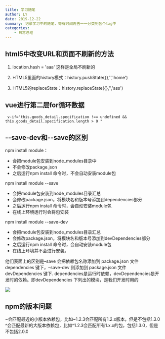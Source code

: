 ```yaml
---
title: 学习随笔
author: LY
date: 2019-12-22
summary: 记录学习中的随笔，等有时间再去一一分类到各个tag中
categories:
    - 日常总结
---
```




## html5中改变URL和页面不刷新的方法

1. location.hash = 'aaa'	这样是全局不刷新的

2. HTML5里面的history模式：history.pushState({},'','home')
3. HTML5的replaceState：history.replaceState({},'','ass')





## vue进行第二层for循环数据

```
 v-if="this.goods_detail.specification !== undefined &&  this.goods_detail.specification.length > 0 "
```



## --save-dev和--save的区别

npm install module：

- 会把module包安装到node_modules目录中
- 不会修改package.json
- 之后运行npm install 命令时，不会自动安装module包

 

npm install module --save

- 会把module包安装到node_modules目录汇总
- 会修改package.json，将模块名和版本号添加到dependencies部分
- 之后运行npm install 命令时，会自动安装module包
- 在线上环境运行时会将包安装

 

npm install module --save-dev

- 会把module包安装到node_modules目录汇总
- 会修改package.json，将模块名和版本号添加到devDependencies部分
- 之后运行npm install 命令时，会自动安装module包
- 在线上环境并不会进行安装。



他们表面上的区别是–save 会把依赖包名称添加到 package.json 文件 dependencies 键下，–save-dev 则添加到 package.json 文件 devDependencies 键下.
dependencies是运行时依赖，devDependencies是开发时的依赖。即devDependencies 下列出的模块，是我们开发时用的


![](https://txy-tc-ly-1256104767.cos.ap-guangzhou.myqcloud.com/20200520083708.png)



## npm的版本问题

~会匹配最近的小版本依赖包，比如~1.2.3会匹配所有1.2.x版本，但是不包括1.3.0 ^会匹配最新的大版本依赖包，比如^1.2.3会匹配所有1.x.x的包，包括1.3.0，但是不包括2.0.0